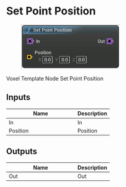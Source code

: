 # Set Point Position

<div align="left" data-full-width="false">

<figure><img src="../../../.gitbook/assets/Set_Point_Position.png" alt=""><figcaption></figcaption></figure>

</div>

Voxel Template Node Set Point Position

## Inputs

<table><thead><tr><th width="170">Name</th><th>Description</th></tr></thead><tbody><tr><td>In</td><td>In</td></tr><tr><td>Position</td><td>Position</td></tr></tbody></table>

## Outputs

<table><thead><tr><th width="170">Name</th><th>Description</th></tr></thead><tbody><tr><td>Out</td><td>Out</td></tr></tbody></table>
